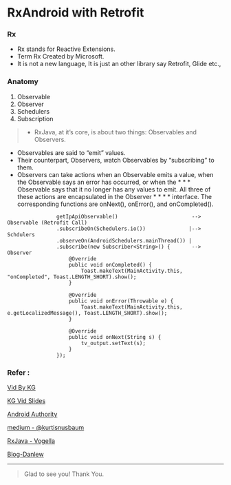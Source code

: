 # RxAndroid with Retrofit

### Rx

* Rx stands for Reactive Extensions.
* Term Rx Created by Microsoft. 
* It is not a new language, It is just an other library say Retrofit, Glide etc.,

### Anatomy
1. Observable
2. Observer
3. Schedulers
4. Subscription

> * RxJava, at it’s core, is about two things: Observables and Observers.
* Observables are said to “emit” values.
* Their counterpart, Observers, watch Observables by “subscribing” to them.
* Observers can take actions when an Observable emits a value, when the Observable says an error has occurred, or when the * * * Observable says that it no longer has any values to emit. All three of these actions are encapsulated in the Observer * * * * interface. The corresponding functions are onNext(), onError(), and onCompleted().



```
                getIpApiObservable()                        --> Observable (Retrofit Call)
                .subscribeOn(Schedulers.io())              |--> Schdulers
                .observeOn(AndroidSchedulers.mainThread()) |
                .subscribe(new Subscriber<String>() {       --> Observer
                    @Override
                    public void onCompleted() {
                        Toast.makeText(MainActivity.this, "onCompleted", Toast.LENGTH_SHORT).show();
                    }

                    @Override
                    public void onError(Throwable e) {
                        Toast.makeText(MainActivity.this, e.getLocalizedMessage(), Toast.LENGTH_SHORT).show();
                    }

                    @Override
                    public void onNext(String s) {
                        tv_output.setText(s);
                    }
                });
```

### Refer :

[Vid By KG](https://www.youtube.com/watch?v=k3D0cWyNno4&t=925s)

[KG Vid Slides](https://speakerdeck.com/kaushikgopal/learning-rxjava-for-android-by-example)

[Android Authority](http://www.androidauthority.com/reactive-programming-with-rxandroid-711104/)

[medium - @kurtisnusbaum](https://medium.com/@kurtisnusbaum/rxandroid-basics-part-1-c0d5edcf6850#.55b1672l8)

[RxJava - Vogella](http://www.vogella.com/tutorials/RxJava/article.html)

[Blog-Danlew](http://blog.danlew.net/2014/09/15/grokking-rxjava-part-1/)

---
>Glad to see you! Thank You.

